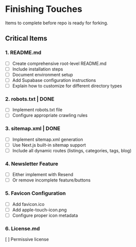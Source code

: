 # Finishing Touches

Items to complete before repo is ready for forking.

## Critical Items

### 1. README.md
- [ ] Create comprehensive root-level README.md
- [ ] Include installation steps
- [ ] Document environment setup
- [ ] Add Supabase configuration instructions
- [ ] Explain how to customize for different directory types

### 2. robots.txt | DONE
- [ ] Implement robots.txt file
- [ ] Configure appropriate crawling rules

### 3. sitemap.xml | DONE
- [ ] Implement sitemap.xml generation
- [ ] Use Next.js built-in sitemap support
- [ ] Include all dynamic routes (listings, categories, tags, blog)

### 4. Newsletter Feature
- [ ] Either implement with Resend
- [ ] Or remove incomplete feature/buttons

### 5. Favicon Configuration
- [ ] Add favicon.ico
- [ ] Add apple-touch-icon.png
- [ ] Configure proper icon metadata

### 6. License.md
[ ] Permissive license